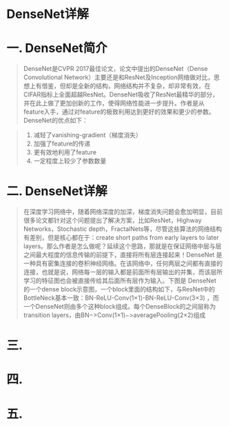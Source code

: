 DenseNet详解
============

# 一. DenseNet简介

> DenseNet是CVPR 2017最佳论文，论文中提出的DenseNet（Dense Convolutional Network）主要还是和ResNet及Inception网络做对比，思想上有借鉴，但却是全新的结构，网络结构并不复杂，却非常有效，在CIFAR指标上全面超越ResNet。DenseNet吸收了ResNet最精华的部分，并在此上做了更加创新的工作，使得网络性能进一步提升。作者是从feature入手，通过对feature的极致利用达到更好的效果和更少的参数。DenseNet的优点如下： 

> 1. 减轻了vanishing-gradient（梯度消失） 
> 2. 加强了feature的传递 
> 3. 更有效地利用了feature 
> 4. 一定程度上较少了参数数量

# 二. DenseNet详解

> 在深度学习网络中，随着网络深度的加深，梯度消失问题会愈加明显，目前很多论文都针对这个问题提出了解决方案，比如ResNet，Highway Networks，Stochastic depth，FractalNets等，尽管这些算法的网络结构有差别，但是核心都在于：create short paths from early layers to later layers。那么作者是怎么做呢？延续这个思路，那就是在保证网络中层与层之间最大程度的信息传输的前提下，直接将所有层连接起来！DenseNet 是一种具有密集连接的卷积神经网络。在该网络中，任何两层之间都有直接的连接，也就是说，网络每一层的输入都是前面所有层输出的并集，而该层所学习的特征图也会被直接传给其后面所有层作为输入。下图是 DenseNet 的一个dense block示意图，一个block里面的结构如下，与ResNet中的BottleNeck基本一致：BN-ReLU-Conv(1×1)-BN-ReLU-Conv(3×3) ，而一个DenseNet则由多个这种block组成。每个DenseBlock的之间层称为transition layers，由BN−>Conv(1×1)−>averagePooling(2×2)组成 

# 三.

# 四.

# 五.
